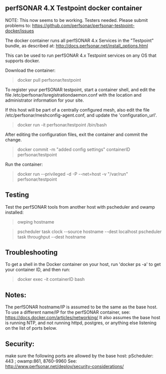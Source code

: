 ## perfSONAR 4.X Testpoint docker container

NOTE: This now seems to be working. Testers needed. Please submit problems to:
  https://github.com/perfsonar/perfsonar-testpoint-docker/issues

The docker container runs all perfSONAR 4.x Services in the "Testpoint" bundle, as described at:
http://docs.perfsonar.net/install_options.html

This can be used to run perfSONAR 4.x Testpoint services on any OS that supports docker.

Download the container:
>docker pull perfsonar/testpoint

To register your perfSONAR testpoint, start a container shell, and edit the file
/etc/perfsonar/lsregistrationdaemon.conf with the location and administrator information for your site.

If this host will be part of a centrally configured mesh, also edit the file 
/etc/perfsonar/meshconfig-agent.conf, and update the 'configuration_url'.

>docker run -it perfsonar/testpoint /bin/bash

After editing the configuration files, exit the container and commit the change.
> docker commit -m "added config settings" containerID perfsonar/testpoint

Run the container:
>docker run --privileged -d -P --net=host -v "/var/run" perfsonar/testpoint

## Testing

Test the perfSONAR tools from another host with pscheduler and owamp installed:
>owping hostname

>pscheduler task clock --source hostname --dest localhost
>pscheduler task throughput --dest hostname

## Troubleshooting

To get a shell in the Docker container on your host, run 'docker ps -a' to get your container ID, 
and then run:
>docker exec -it containerID bash

## Notes:
The perfSONAR hostname/IP is assumed to be the same as the base host. To use a different
name/IP for the perfSONAR container, see: https://docs.docker.com/articles/networking/
It also assumes the base host is running NTP, and not running httpd, postgres, or anything else 
listening on the list of ports below.

## Security:
make sure the following ports are allowed by the base host:
 pScheduler: 443 ; owamp:861, 8760-9960
See: http://www.perfsonar.net/deploy/security-considerations/


